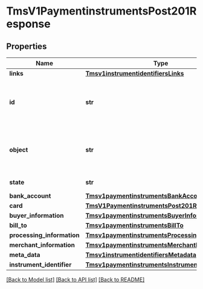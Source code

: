 # TmsV1PaymentinstrumentsPost201Response

## Properties
Name | Type | Description | Notes
------------ | ------------- | ------------- | -------------
**links** | [**Tmsv1instrumentidentifiersLinks**](Tmsv1instrumentidentifiersLinks.md) |  | [optional] 
**id** | **str** | Unique identification number assigned by CyberSource to the submitted request. | [optional] 
**object** | **str** | Describes type of token. For example: customer, paymentInstrument or instrumentIdentifier. | [optional] 
**state** | **str** | Current state of the token. | [optional] 
**bank_account** | [**Tmsv1paymentinstrumentsBankAccount**](Tmsv1paymentinstrumentsBankAccount.md) |  | [optional] 
**card** | [**TmsV1PaymentinstrumentsPost201ResponseCard**](TmsV1PaymentinstrumentsPost201ResponseCard.md) |  | [optional] 
**buyer_information** | [**Tmsv1paymentinstrumentsBuyerInformation**](Tmsv1paymentinstrumentsBuyerInformation.md) |  | [optional] 
**bill_to** | [**Tmsv1paymentinstrumentsBillTo**](Tmsv1paymentinstrumentsBillTo.md) |  | [optional] 
**processing_information** | [**Tmsv1paymentinstrumentsProcessingInformation**](Tmsv1paymentinstrumentsProcessingInformation.md) |  | [optional] 
**merchant_information** | [**Tmsv1paymentinstrumentsMerchantInformation**](Tmsv1paymentinstrumentsMerchantInformation.md) |  | [optional] 
**meta_data** | [**Tmsv1instrumentidentifiersMetadata**](Tmsv1instrumentidentifiersMetadata.md) |  | [optional] 
**instrument_identifier** | [**Tmsv1paymentinstrumentsInstrumentIdentifier**](Tmsv1paymentinstrumentsInstrumentIdentifier.md) |  | [optional] 

[[Back to Model list]](../README.md#documentation-for-models) [[Back to API list]](../README.md#documentation-for-api-endpoints) [[Back to README]](../README.md)


